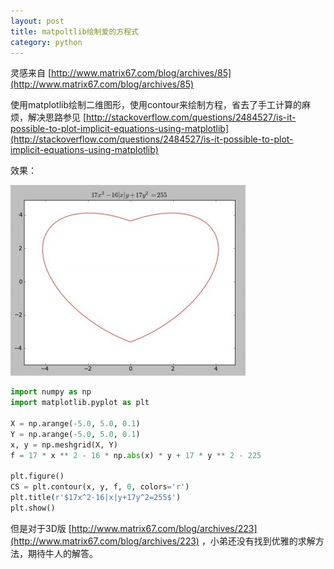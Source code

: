 ```yaml
---
layout: post
title: matpoltlib绘制爱的方程式
category: python
---
```


灵感来自 [http://www.matrix67.com/blog/archives/85](http://www.matrix67.com/blog/archives/85) 

使用matplotlib绘制二维图形，使用contour来绘制方程，省去了手工计算的麻烦，解决思路参见
[http://stackoverflow.com/questions/2484527/is-it-possible-to-plot-implicit-equations-using-matplotlib](http://stackoverflow.com/questions/2484527/is-it-possible-to-plot-implicit-equations-using-matplotlib)

效果：

![](/images/blog/love_equation.jpg)

```python
import numpy as np
import matplotlib.pyplot as plt

X = np.arange(-5.0, 5.0, 0.1)
Y = np.arange(-5.0, 5.0, 0.1)
x, y = np.meshgrid(X, Y)
f = 17 * x ** 2 - 16 * np.abs(x) * y + 17 * y ** 2 - 225

plt.figure()
CS = plt.contour(x, y, f, 0, colors='r')
plt.title(r'$17x^2-16|x|y+17y^2=255$')
plt.show()
```

但是对于3D版 [http://www.matrix67.com/blog/archives/223](http://www.matrix67.com/blog/archives/223) ，小弟还没有找到优雅的求解方法，期待牛人的解答。
